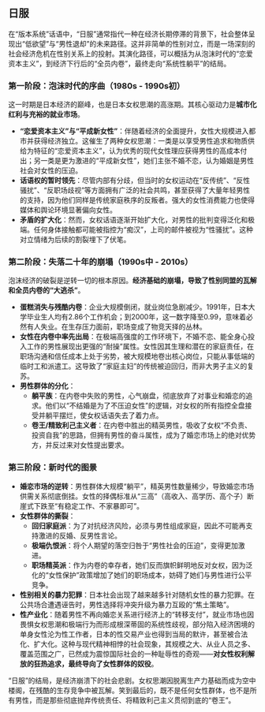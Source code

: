 ## **日服**

在“版本系统”话语中，“日服”通常指代一种在经济长期停滞的背景下，社会整体呈现出“低欲望”与“男性退却”的未来路径。这并非简单的性别对立，而是一场深刻的社会经济危机在性别关系上的投射。其演化路径，可以概括为从泡沫时代的“恋爱资本主义”，到经济下行后的“全员内卷”，最终走向“系统性躺平”的结局。

### **第一阶段：泡沫时代的序曲（1980s - 1990s初）**

这一时期是日本经济的巅峰，也是日本女权思潮的高涨期。其核心驱动力是**城市化红利与充裕的就业市场**。

* **“恋爱资本主义”与“平成新女性”**：伴随着经济的全面提升，女性大规模进入都市并获得经济独立。这催生了两种女权思潮：一类是以享受男性追求和物质供给为特征的“恋爱资本主义”，认为优秀的现代女性理应获得男性的高成本付出；另一类是更为激进的“平成新女性”，她们主张不婚不恋，认为婚姻是男性社会对女性的压迫。
* **话语权的暂时领先**：尽管内部有分歧，但当时的女权运动在“反传统”、“反性骚扰”、“反职场歧视”等方面拥有广泛的社会共鸣，甚至获得了大量年轻男性的支持，因为他们同样是传统家庭秩序的反叛者。强大的女性消费能力也使得媒体和舆论环境显著偏向女性。
* **矛盾的扩大化**：然而，女权话语逐渐开始扩大化，对男性的批判变得泛化和极端。任何身体接触都可能被指控为“痴汉”，上司的邮件被视为“性骚扰”。这种对立情绪为后续的割裂埋下了伏笔。

### **第二阶段：失落二十年的崩塌（1990s中 - 2010s）**

泡沫经济的破裂是逆转一切的根本原因。**经济基础的崩塌，导致了性别同盟的瓦解和全员内卷的“大逃杀”**。

* **蛋糕消失与残酷内卷**：企业大规模倒闭，就业岗位急剧减少。1991年，日本大学毕业生人均有2.86个工作机会；到2000年，这一数字降至0.99，意味着必然有人失业。在生存压力面前，职场变成了物竞天择的丛林。
* **女性在内卷中率先出局**：在极端高强度的工作环境下，不婚不恋、能全身心投入工作的男性展现出更强的“耐操”属性。女性因其生理和潜在的家庭责任，在职场沟通和信任成本上处于劣势，被大规模地卷出核心岗位，只能从事低端的临时工和派遣工。这导致了“家庭主妇”的传统被迫回归，而非大男子主义的复苏。
* **男性群体的分化**：
    * **躺平族**：在内卷中失败的男性，心气崩盘，彻底放弃了对事业和婚恋的追求。他们以“不结婚是为了不压迫女性”的逻辑，对女权的所有指控全盘接受并躺平摆烂，使女权话语失去了着力点。
    * **卷王/精致利己主义者**：在内卷中胜出的精英男性，吸收了女权“不负责、投资自我”的思路，但拥有男性的奋斗属性，成为了婚恋市场上的绝对优势方，并反过来对女性提出要求。

### **第三阶段：新时代的图景**

* **婚恋市场的逆转**：男性群体大规模“躺平”，精英男性数量稀少，导致婚恋市场供需关系彻底倒挂。女性的择偶标准从“三高”（高收入、高学历、高个子）断崖式下跌至“有稳定工作、不家暴即可”。
* **女性群体的撕裂**：
    * **回归家庭派**：为了对抗经济风险，必须与男性组成家庭，因此不可能再支持激进的反婚、反男性言论。
    * **极端仇恨派**：将个人期望的落空归咎于“男性社会的压迫”，变得更加激进。
    * **职场精英派**：作为内卷的幸存者，她们反而旗帜鲜明地反对女权，因为泛化的“女性保护”政策增加了她们的职场成本，妨碍了她们与男性进行公平竞争。
* **性别相关的暴力犯罪**：日本社会出现了越来越多针对随机女性的暴力犯罪。在公共场合遭遇诬告时，男性选择将冲突升级为暴力互殴的“焦土策略”。
* **性产业化**：随着男性不再向婚恋关系进行经济上的“转移支付”，就业市场也因畏惧女权思潮和极端行为而形成根深蒂固的系统性歧视，部分陷入经济困境的单身女性沦为性工作者，日本的性交易产业也得到当局的默许，甚至被合法化、扩大化。这种与现代精神相悖的社会现象，其规模之大、从业人员之多、覆盖范围之广，已然成为震惊国际社会的一种耻辱性的奇观——**对女性权利解放的狂热追求，最终导向了女性群体的奴役**。

“日服”的结局，是经济崩溃下的社会悲剧。女权思潮因脱离生产力基础而成为空中楼阁，在残酷的生存竞争中被瓦解。笑到最后的，既不是任何女性群体，也不是所有男性，而是那些彻底抛弃传统责任、将精致利己主义贯彻到底的“卷王”。
